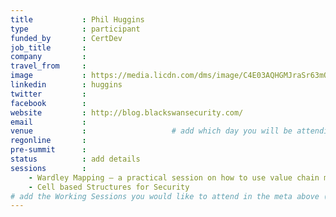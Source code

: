 ```yaml
---
title           : Phil Huggins
type            : participant
funded_by       : CertDev
job_title       :
company         :
travel_from     :
image           : https://media.licdn.com/dms/image/C4E03AQHGMJraSr63mQ/profile-displayphoto-shrink_800_800/0?e=1533168000&v=beta&t=KqGmopQ-9RYwSBX6C9ZounSxTq-pfdJsQ-u-fGUBpuU
linkedin        : huggins
twitter         :
facebook        :
website         : http://blog.blackswansecurity.com/
email           :
venue           :                   # add which day you will be attending: Mon, Tue, Wed, Thu, Fri
regonline       :
pre-summit      :
status          : add details
sessions        :
    - Wardley Mapping – a practical session on how to use value chain mapping
    - Cell based Structures for Security
# add the Working Sessions you would like to attend in the meta above (use the session's title) e.g. sessions (one per line): -Security Playbooks Diagrams -Hackathon Daily Sessions
---
```


<!-- put more details about participant here -->
